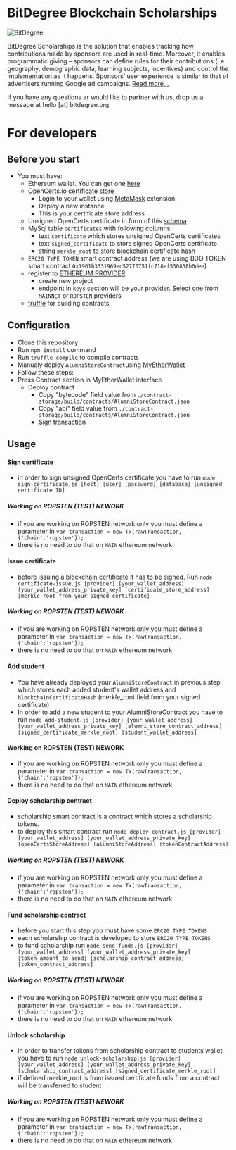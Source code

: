 # BitDegree Blockchain Scholarships

![BitDegree](https://i.imgur.com/egmx9fg.png)


BitDegree Scholarships is the solution that enables tracking how contributions made by sponsors are used in real-time. Moreover, it enables programmatic giving – sponsors can define rules for their contributions (i.e. geography, demographic data, learning subjects, incentives) and control the implementation as it happens. Sponsors’ user experience is similar to that of advertisers running Google ad campaigns. [Read more...](https://www.bitdegree.org/press-releases/bringing-transparency-to-education-donations-with-blockchain/?utm_source=github&utm_medium=banner&utm_campaign=github-readme-link)

If you have any questions ar would like to partner with us, drop us a message at hello [at] bitdegree.org

# For developers

## Before you start
  - You must have:
    - Ethereum wallet. You can get one [here](https://www.myetherwallet.com/create-wallet)
    - OpenCerts.io certificate [store](https://admin.opencerts.io)
      - Login to your wallet using [MetaMask](https://metamask.io/) extension
      - Deploy a new instance
      - This is your certificate store address
    - Unsigned OpenCerts certificate in form of this [schema](https://github.com/OpenCerts/open-certificate/blob/master/schema/2.0/example.json)
    - MySql table `certificates` with following columns:
      - text `certificate` which stores unsigned OpenCerts certificates
      - text `signed_certificate` to store signed OpenCerts certificate
      - string `merkle_root` to store blockchain certificate hash
    - `ERC20 TYPE TOKEN` smart contract address (we are using BDG TOKEN smart contract `0x1961b3331969ed52770751fc718ef530838b6dee`)
    - register to [ETHEREUM PROVIDER](https://infura.io/)
      - create new project
      - endpoint in `keys` section will be your provider. Select one from `MAINNET` or `ROPSTEN` providers
    - [truffle](https://github.com/trufflesuite/truffle) for building contracts 
      
## Configuration
 - Clone this repository
 - Run `npm install` command
 - Run `truffle compile` to compile contracts
 - Manualy deploy `AlumniStoreContract`using [MyEtherWallet](https://www.myetherwallet.com/interface/deploy-contract)
 - Follow these steps:
  - Press Contract section in MyEtherWallet interface
    - Deploy contract
      - Copy "bytecode" field value from `./contract-storage/build/contracts/AlumniStoreContract.json`
      - Copy "abi" field value from `./contract-storage/build/contracts/AlumniStoreContract.json`
      - Sign transaction
      
## Usage
#### Sign certificate
  - in order to sign unsigned OpenCerts certificate you have to run `node sign-certificate.js [host] [user] [password] [database] [unsigned certificate ID] `

##### Working on ROPSTEN (TEST) NEWORK
  - if you are working on ROPSTEN network only you must define a parameter in `var transaction = new Tx(rawTransaction, {'chain':'ropsten'});`
  - there is no need to do that on `MAIN` ethereum network
 
#### Issue certificate
  - before issuing a blockchain certificate it has to be signed. Run `node certificate-issue.js [provider] [your_wallet_address] [your_wallet_address_private_key] [certificate_store_address] [merkle_root from your signed certificate]` 

##### Working on ROPSTEN (TEST) NEWORK
  - if you are working on ROPSTEN network only you must define a parameter in `var transaction = new Tx(rawTransaction, {'chain':'ropsten'});`
  - there is no need to do that on `MAIN` ethereum network
  
#### Add student
  - You have already deployed your `AlumniStoreContract` in previous step which stores each added student's wallet address and `blockchainCertificateHash` (merkle_root field from your signed certificate)
  - In order to add a new student to your AlumniStoreContract you have to run `node add-student.js [provider] [your_wallet_address] [your_wallet_address_private_key] [alumni_store_contract_address] [signed_certificate_merkle_root] [student_wallet_address]`

#### Working on ROPSTEN (TEST) NEWORK
  - if you are working on ROPSTEN network only you must define a parameter in `var transaction = new Tx(rawTransaction, {'chain':'ropsten'});`
  - there is no need to do that on `MAIN` ethereum network
 
#### Deploy scholarship contract
  - scholarship smart contract is a contract which stores a scholarship tokens. 
  - to deploy this smart contract run `node deploy-contract.js [provider] [your_wallet_address] [your_wallet_address_private_key] [openCertsStoreAddress] [alumniStoreAddress] [tokenContractAddress]`

##### Working on ROPSTEN (TEST) NEWORK
  - if you are working on ROPSTEN network only you must define a parameter in `var transaction = new Tx(rawTransaction, {'chain':'ropsten'});`
  - there is no need to do that on `MAIN` ethereum network

#### Fund scholarship contract
  - before you start this step you must have some `ERC20 TYPE TOKENS`
  - each scholarship contract is developed to store `ERC20 TYPE TOKENS`
  - to fund scholarship run `node send-funds.js [provider] [your_wallet_address] [your_wallet_address_private_key] [token_amount_to_send] [scholarship_contract_address] [token_contract_address]`

##### Working on ROPSTEN (TEST) NEWORK
  - if you are working on ROPSTEN network only you must define a parameter in `var transaction = new Tx(rawTransaction, {'chain':'ropsten'});`
  - there is no need to do that on `MAIN` ethereum network

#### Unlock scholarship
  - in order to transfer tokens from scholarship contract to students wallet you have to run `node unlock-scholarship.js [provider] [your_wallet_address] [your_wallet_address_private_key] [scholarship_contract_address] [signed_certificate_merkle_root]`
  - if defined merkle_root is from issued certificate funds from a contract will be transferred to student

##### Working on ROPSTEN (TEST) NEWORK
  - if you are working on ROPSTEN network only you must define a parameter in `var transaction = new Tx(rawTransaction, {'chain':'ropsten'});`
  - there is no need to do that on `MAIN` ethereum network
